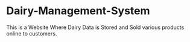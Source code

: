 # Dairy-Management-System
This is a Website Where Dairy Data is Stored and Sold various products online to customers.
